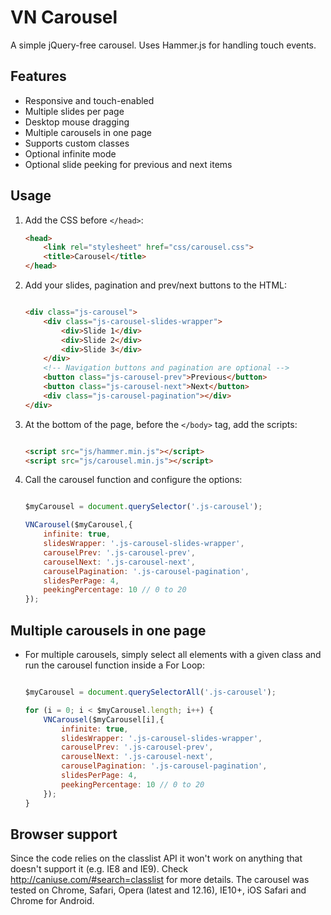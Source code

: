 # VN Carousel
A simple jQuery-free carousel. Uses Hammer.js for handling touch events.

## Features
- Responsive and touch-enabled
- Multiple slides per page
- Desktop mouse dragging
- Multiple carousels in one page
- Supports custom classes
- Optional infinite mode
- Optional slide peeking for previous and next items

## Usage

1. Add the CSS before `</head>`:

	```HTML
	<head>
		<link rel="stylesheet" href="css/carousel.css">
		<title>Carousel</title>
	</head>
	```
2. Add your slides, pagination and prev/next buttons to the HTML:

	```HTML
	
	<div class="js-carousel">
		<div class="js-carousel-slides-wrapper">
			<div>Slide 1</div>
			<div>Slide 2</div>
			<div>Slide 3</div>
		</div>
		<!-- Navigation buttons and pagination are optional -->
		<button class="js-carousel-prev">Previous</button>
		<button class="js-carousel-next">Next</button>
		<div class="js-carousel-pagination"></div>
	</div>
	
	```

3. At the bottom of the page, before the `</body>` tag, add the scripts:

	```HTML
	
	<script src="js/hammer.min.js"></script>
	<script src="js/carousel.min.js"></script>
	
	```

4. Call the carousel function and configure the options:

	```Javascript
	
	$myCarousel = document.querySelector('.js-carousel');
	
	VNCarousel($myCarousel,{
		infinite: true,
		slidesWrapper: '.js-carousel-slides-wrapper',
		carouselPrev: '.js-carousel-prev',
		carouselNext: '.js-carousel-next',
		carouselPagination: '.js-carousel-pagination',
		slidesPerPage: 4,
		peekingPercentage: 10 // 0 to 20
	});
	
	```
	
## Multiple carousels in one page

- For multiple carousels, simply select all elements with a given class and run the carousel function inside a For Loop:

	```Javascript
	
	$myCarousel = document.querySelectorAll('.js-carousel');

	for (i = 0; i < $myCarousel.length; i++) {
		VNCarousel($myCarousel[i],{
			infinite: true,
			slidesWrapper: '.js-carousel-slides-wrapper',
			carouselPrev: '.js-carousel-prev',
			carouselNext: '.js-carousel-next',
			carouselPagination: '.js-carousel-pagination',
			slidesPerPage: 4,
			peekingPercentage: 10 // 0 to 20
		});
	}
	
	```

## Browser support
Since the code relies on the classlist API it won't work on anything that doesn't support it (e.g. IE8 and IE9). Check http://caniuse.com/#search=classlist for more details. The carousel was tested on Chrome, Safari, Opera (latest and 12.16), IE10+, iOS Safari and Chrome for Android.

